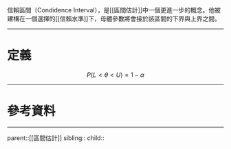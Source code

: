信賴區間（Condidence Interval），是[[區間估計]]中一個更進一步的概念。他被建構在一個選擇的[[信賴水準]]下，母體參數將會接於該區間的下界與上界之間。
- - -
# 定義
$$
P(L<\theta<U)=1-\alpha
$$

- - -
# 參考資料

- - -
parent::[[區間估計]]
sibling::
child::
